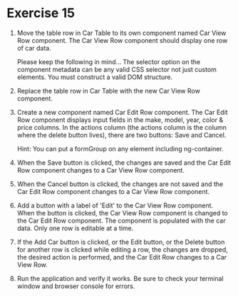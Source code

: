 # Exercise 15

1. Move the table row in Car Table to its own component named Car View Row component. The Car View Row component should display one row of car data.

    Please keep the following in mind... The selector option on the component metadata can be any valid CSS selector not just custom elements. You must construct a valid DOM structure.

2. Replace the table row in Car Table with the new Car View Row component.

3. Create a new component named Car Edit Row component. The Car Edit Row component displays input fields in the make, model, year, color & price columns. In the actions column (the actions column is the column where the delete button lives), there are two buttons: Save and Cancel.

    Hint: You can put a formGroup on any element including ng-container.

4. When the Save button is clicked, the changes are saved and the Car Edit Row component changes to a Car View Row component.

5. When the Cancel button is clicked, the changes are not saved and the Car Edit Row component changes to a Car View Row component.

6. Add a button with a label of 'Edit' to the Car View Row component. When the button is clicked, the Car View Row component is changed to the Car Edit Row component. The component is populated with the car data. Only one row is editable at a time.

7. If the Add Car button is clicked, or the Edit button, or the Delete button for another row is clicked while editing a row, the changes are dropped, the desired action is performed, and the Car Edit Row changes to a Car View Row.

8. Run the application and verify it works. Be sure to check your terminal window and browser console for errors.
